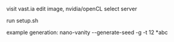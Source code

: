 visit vast.ia
edit image, nvidia/openCL 
select server

run setup.sh

example generation: 
nano-vanity --generate-seed -g -t 12 *abc
